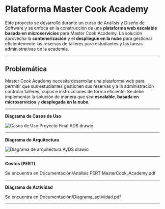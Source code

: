# Plataforma Master Cook Academy

Este proyecto se desarrolló durante un curso de Análisis y Diseño de Software y se enfoca en la construcción de una **plataforma web escalable basada en microservicios** para Master Cook Academy. La solución aprovecha la **contenerización** y el **despliegue en la nube** para gestionar eficientemente las reservas de talleres para estudiantes y las tareas administrativas de la academia.

---

## Problemática

Master Cook Academy necesita desarrollar una plataforma web para permitir que sus estudiantes gestionen sus reservas y a la administración controlar talleres, cupos e instrucciones de forma eficiente. Se debe implementar la solución de manera que sea **escalable**, **basada en microservicios** y **desplegada en la nube**.

---

**Diagrama de Casos de Uso**

![Casos de Uso Proyecto Final ADS drawio](https://github.com/user-attachments/assets/fd421e7a-beb1-492b-b843-65aa51a0f484)


---

**Diagrama de Arquitectura**

![Diagrama de arquitectura AyDS drawio](https://github.com/user-attachments/assets/28ba0ea6-9ca7-4ae1-b9cf-f50ed7f664d2)

---

**Costos (PERT)**

Se encuentra en Documentación/Análisis PERT MasterCook_Academy.pdf

---


**Diagrama de Actividad**

Se encuentra en Documentación/Diagrama_actividad.pdf

---
